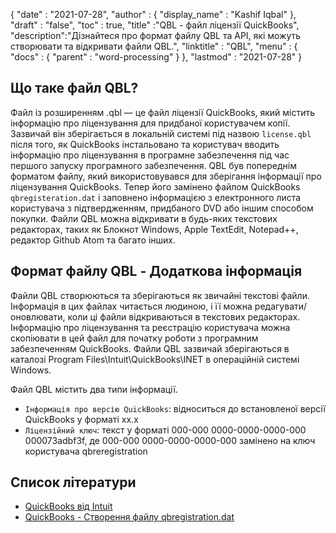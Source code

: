 {
  "date" : "2021-07-28",
  "author" : {
    "display_name" : "Kashif Iqbal"
},
  "draft" : "false",
  "toc" : true,
  "title" :"QBL - файл ліцензії QuickBooks",
  "description":"Дізнайтеся про формат файлу QBL та API, які можуть створювати та відкривати файли QBL.",
  "linktitle" : "QBL",
  "menu" : {
    "docs" : {
      "parent" : "word-processing"
}
},
  "lastmod" : "2021-07-28"
}

## Що таке файл QBL?

Файл із розширенням .qbl — це файл ліцензії QuickBooks, який містить інформацію про ліцензування для придбаної користувачем копії. Зазвичай він зберігається в локальній системі під назвою `license.qbl` після того, як QuickBooks інстальовано та користувач вводить інформацію про ліцензування в програмне забезпечення під час першого запуску програмного забезпечення. QBL був попереднім форматом файлу, який використовувався для зберігання інформації про ліцензування QuickBooks. Тепер його замінено файлом QuickBooks `qbregisteration.dat` і заповнено інформацією з електронного листа користувача з підтвердженням, придбаного DVD або іншим способом покупки. Файли QBL можна відкривати в будь-яких текстових редакторах, таких як Блокнот Windows, Apple TextEdit, Notepad++, редактор Github Atom та багато інших.

## Формат файлу QBL - Додаткова інформація

Файли QBL створюються та зберігаються як звичайні текстові файли. Інформація в цих файлах читається людиною, і її можна редагувати/оновлювати, коли ці файли відкриваються в текстових редакторах. Інформацію про ліцензування та реєстрацію користувача можна скопіювати в цей файл для початку роботи з програмним забезпеченням QuickBooks. Файли QBL зазвичай зберігаються в каталозі Program Files\Intuit\QuickBooks\INET в операційній системі Windows.

Файл QBL містить два типи інформації.

* `Інформація про версію QuickBooks`: відноситься до встановленої версії QuickBooks у форматі xx.x
* `Ліцензійний ключ`: текст у форматі 000-000 0000-0000-0000-000 000073adbf3f, де 000-000 0000-0000-0000-000 замінено на ключ користувача qbreregistration

## Список літератури

* [QuickBooks від Intuit](https://quickbooks.intuit.com/)
* [QuickBooks - Створення файлу qbregistration.dat](https://quickbooks.intuit.com/learn-support/en-us/help-article/license-information/create-create-qbregistration-dat-file/L7S5BwSst_US_en_US)

